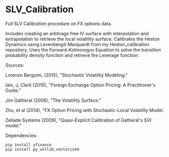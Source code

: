 # SLV_Calibration

Full SLV Calibration procedure on FX options data.

Includes creating an arbtirage free IV surface with interpolation and extrapolation to retrieve the local volatility surface.
Calibrates the Heston Dynamics using Levenbergd-Marquardt from my Heston_calibration repository.
Uses the Forward-Kolmorogov Equation to solve the transition probability density function and retrieve the Leverage function. 


Sources:

Lorenzo Bergomi, (2015), "Stochastic Volatility Modeling." 

Iain, J, Clark (2010), "Foreign Exchange Option Pricing: A Practitioner's Guide."

Jim Gatheral (2006), "The Volatility Surface."

Zhu, et al (2014), "FX Option Pricing with Stochastic-Local Volatility Model. 

Zeliade Systems (2009), "Quasi-Explicit Calibration of Gatheral's SVI model."

Dependencies:
```
pip install yfinance
pip install py_vollib_vectorized
```

